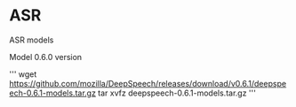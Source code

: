 # ASR
ASR models


Model 0.6.0 version
 
'''
wget https://github.com/mozilla/DeepSpeech/releases/download/v0.6.1/deepspeech-0.6.1-models.tar.gz
tar xvfz deepspeech-0.6.1-models.tar.gz
'''
